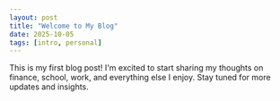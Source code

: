 ```yaml
---
layout: post
title: "Welcome to My Blog"
date: 2025-10-05
tags: [intro, personal]
---
```


This is my first blog post! I'm excited to start sharing my thoughts on finance, school, work, and everything else I enjoy. Stay tuned for more updates and insights.